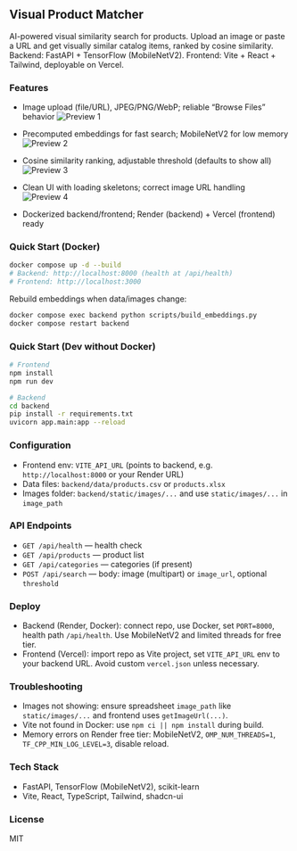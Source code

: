 ## Visual Product Matcher

AI-powered visual similarity search for products. Upload an image or paste a URL and get visually similar catalog items, ranked by cosine similarity. Backend: FastAPI + TensorFlow (MobileNetV2). Frontend: Vite + React + Tailwind, deployable on Vercel.

### Features
- Image upload (file/URL), JPEG/PNG/WebP; reliable “Browse Files” behavior
  ![Preview 1](https://drive.google.com/file/d/1muOWL2n6Ueqqmnsd1vWVC6MbCaaI8Uui/view?usp=drive_link)
  
- Precomputed embeddings for fast search; MobileNetV2 for low memory
  ![Preview 2](https://drive.google.com/file/d/1fSZLLn_KezXk0MklFodzYETIQhiNd0Ej/view?usp=sharing)
  
- Cosine similarity ranking, adjustable threshold (defaults to show all)
  ![Preview 3](https://drive.google.com/uc?export=view&id=1wpBv6qsvrW2nmgP3CpUT9_r5r6qXMIEU)
  
- Clean UI with loading skeletons; correct image URL handling
  ![Preview 4](https://drive.google.com/file/d/11ZFn9fk0SvZCmjHEMB5CfVTOB3U_8iKX/view?usp=sharing)
  
- Dockerized backend/frontend; Render (backend) + Vercel (frontend) ready

### Quick Start (Docker)
```sh
docker compose up -d --build
# Backend: http://localhost:8000 (health at /api/health)
# Frontend: http://localhost:3000
```

Rebuild embeddings when data/images change:
```sh
docker compose exec backend python scripts/build_embeddings.py
docker compose restart backend
```

### Quick Start (Dev without Docker)
```sh
# Frontend
npm install
npm run dev

# Backend
cd backend
pip install -r requirements.txt
uvicorn app.main:app --reload
```

### Configuration
- Frontend env: `VITE_API_URL` (points to backend, e.g. `http://localhost:8000` or your Render URL)
- Data files: `backend/data/products.csv` or `products.xlsx`
- Images folder: `backend/static/images/...` and use `static/images/...` in `image_path`

### API Endpoints
- `GET /api/health` — health check
- `GET /api/products` — product list
- `GET /api/categories` — categories (if present)
- `POST /api/search` — body: image (multipart) or `image_url`, optional `threshold`

### Deploy
- Backend (Render, Docker): connect repo, use Docker, set `PORT=8000`, health path `/api/health`. Use MobileNetV2 and limited threads for free tier.
- Frontend (Vercel): import repo as Vite project, set `VITE_API_URL` env to your backend URL. Avoid custom `vercel.json` unless necessary.

### Troubleshooting
- Images not showing: ensure spreadsheet `image_path` like `static/images/...` and frontend uses `getImageUrl(...)`.
- Vite not found in Docker: use `npm ci || npm install` during build.
- Memory errors on Render free tier: MobileNetV2, `OMP_NUM_THREADS=1`, `TF_CPP_MIN_LOG_LEVEL=3`, disable reload.

### Tech Stack
- FastAPI, TensorFlow (MobileNetV2), scikit-learn
- Vite, React, TypeScript, Tailwind, shadcn-ui

### License
MIT
